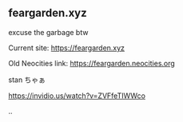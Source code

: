 ## feargarden.xyz

excuse the garbage btw

Current site: https://feargarden.xyz

Old Neocities link: https://feargarden.neocities.org

stan ちゃぁ

https://invidio.us/watch?v=ZVFfeTIWWco

..